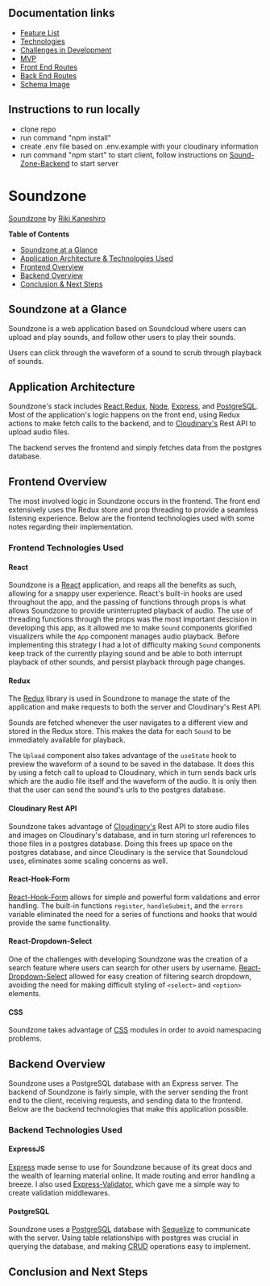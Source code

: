 ## Documentation links
- [Feature List](https://github.com/arkaneshiro/Sound-Zone/blob/master/Documentation/featureList.md)
- [Technologies](https://github.com/arkaneshiro/Sound-Zone/blob/master/Documentation/Technologies.md)
- [Challenges in Development](https://github.com/arkaneshiro/Sound-Zone/blob/master/Documentation/Challenges.md)
- [MVP](https://github.com/arkaneshiro/Sound-Zone/blob/master/Documentation/mvp.md)
- [Front End Routes](https://github.com/arkaneshiro/Sound-Zone/blob/master/Documentation/frontEndRoutes.md)
- [Back End Routes](https://github.com/arkaneshiro/Sound-Zone/blob/master/Documentation/backEndRoutes.md)
- [Schema Image](https://github.com/arkaneshiro/Sound-Zone/blob/master/Documentation/schema.png)

## Instructions to run locally
- clone repo
- run command "npm install"
- create .env file based on .env.example with your cloudinary information
- run command "npm start" to start client, follow instructions on [Sound-Zone-Backend](https://github.com/arkaneshiro/Sound-Zone-Backend) to start server



# Soundzone
[Soundzone](https://sound-zone.herokuapp.com) by [Riki Kaneshiro](https://arkaneshiro.github.io/)

**Table of Contents**
* [Soundzone at a Glance](#soundzone-at-a-glance)
* [Application Architecture & Technologies Used](#application-architecture)
* [Frontend Overview](#frontend-overview)
* [Backend Overview](#backend-overview)
* [Conclusion & Next Steps](#conclusion-and-next-steps)

## Soundzone at a Glance
Soundzone is a web application based on Soundcloud where users can upload and play sounds, and follow other users to play their sounds.

Users can click through the waveform of a sound to scrub through playback of sounds.

## Application Architecture
Soundzone's stack includes [React](https://reactjs.org/),[Redux](https://redux.js.org/), [Node](https://nodejs.org/en/), [Express](https://expressjs.com/), and [PostgreSQL](https://www.postgresql.org/). Most of the application's logic happens on the front end, using Redux actions to make fetch calls to the backend, and to [Cloudinary's](https://cloudinary.com/documentation) Rest API to upload audio files.

The backend serves the frontend and simply fetches data from the postgres database.

## Frontend Overview
The most involved logic in Soundzone occurs in the frontend. The front end extensively uses the Redux store and prop threading to provide a seamless listening experience. Below are the frontend technologies used with some notes regarding their implementation.

### Frontend Technologies Used
#### React
Soundzone is a [React](https://reactjs.org/) application, and reaps all the benefits as such, allowing for a snappy user experience. React's built-in hooks are used throughout the app, and the passing of functions through props is what allows Soundzone to provide uninterrupted playback of audio. The use of threading functions through the props was the most important descision in developing this app, as it allowed me to make `Sound` components glorified visualizers while the `App` component manages audio playback. Before implementing this strategy I had a lot of difficulty making `Sound` components keep track of the currently playing sound and be able to both interrupt playback of other sounds, and persist playback through page changes.

#### Redux
The [Redux](https://redux.js.org/) library is used in Soundzone to manage the state of the application and make requests to both the server and Cloudinary's Rest API.

Sounds are fetched whenever the user navigates to a different view and stored in the Redux store. This makes the data for each `Sound` to be immediately available for playback.

The `Upload` component also takes advantage of the `useState` hook to preview the waveform of a sound to be saved in the database. It does this by using a fetch call to upload to Cloudinary, which in turn sends back urls which are the audio file itself and the waveform of the audio. It is only then that the user can send the sound's urls to the postgres database.

#### Cloudinary Rest API
Soundzone takes advantage of [Cloudinary's](https://cloudinary.com/documentation)  Rest API to store audio files and images on Cloudinary's database, and in turn storing url references to those files in a postgres database. Doing this frees up space on the postgres database, and since Cloudinary is the service that Soundcloud uses, eliminates some scaling concerns as well.

#### React-Hook-Form
[React-Hook-Form](https://react-hook-form.com/) allows for simple and powerful form validations and error handling. The built-in functions `register`, `handleSubmit`, and the `errors` variable eliminated the need for a series of functions and hooks that would provide the same functionality.

#### React-Dropdown-Select
One of the challenges with developing Soundzone was the creation of a search feature where users can search for other users by username. [React-Dropdown-Select](https://sanusart.github.io/react-dropdown-select/) allowed for easy creation of filtering search dropdown, avoiding the need for making difficult styling of `<select>` and `<option>` elements.

#### CSS
Soundzone takes advantage of [CSS](https://developer.mozilla.org/en-US/docs/Web/CSS) modules in order to avoid namespacing problems.

## Backend Overview
Soundzone uses a PostgreSQL database with an Express server. The backend of Soundzone is fairly simple, with the server sending the front end to the client, receiving requests, and sending data to the frontend. Below are the backend technologies that make this application possible.

### Backend Technologies Used
#### ExpressJS
[Express](https://expressjs.com/) made sense to use for Soundzone because of its great docs and the wealth of learning material online. It made routing and error handling a breeze. I also used [Express-Validator](https://express-validator.github.io/docs/), which gave me a simple way to create validation middlewares.

#### PostgreSQL
Soundzone uses a [PostgreSQL](https://www.postgresql.org/) database with [Sequelize](https://sequelize.org/) to communicate with the server. Using table relationships with postgres was crucial in querying the database, and making [CRUD](https://developer.mozilla.org/en-US/docs/Glossary/CRUD) operations easy to implement.

## Conclusion and Next Steps
